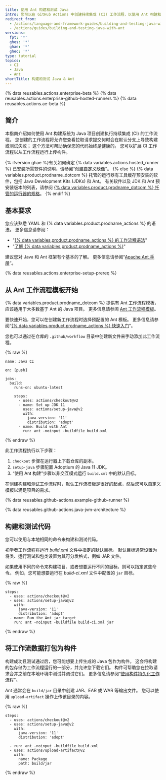 ```yaml
---
title: 使用 Ant 构建和测试 Java
intro: 您可以在 GitHub Actions 中创建持续集成 (CI) 工作流程，以使用 Ant 构建和测试 Java 项目。
redirect_from:
  - /actions/language-and-framework-guides/building-and-testing-java-with-ant
  - /actions/guides/building-and-testing-java-with-ant
versions:
  fpt: '*'
  ghes: '*'
  ghae: '*'
  ghec: '*'
type: tutorial
topics:
  - CI
  - Java
  - Ant
shortTitle: 构建和测试 Java & Ant
---
```


{% data reusables.actions.enterprise-beta %}
{% data reusables.actions.enterprise-github-hosted-runners %}
{% data reusables.actions.ae-beta %}

## 简介

本指南介绍如何使用 Ant 构建系统为 Java 项目创建执行持续集成 (CI) 的工作流程。 您创建的工作流程将允许您查看拉取请求提交何时会在默认分支上导致构建或测试失败； 这个方法可帮助确保您的代码始终是健康的。 您可以扩展 CI 工作流程以从工作流程运行上传构件。

{% ifversion ghae %}有关如何确定 {% data variables.actions.hosted_runner %} 已安装所需软件的说明，请参阅“[创建自定义映像](/actions/using-github-hosted-runners/creating-custom-images)”。
{% else %}
{% data variables.product.prodname_dotcom %} 托管的运行器有工具缓存预安装的软件，包括 Java Development Kits (JDKs) 和 Ant。 有关软件以及 JDK 和 Ant 预安装版本的列表，请参阅 [{% data variables.product.prodname_dotcom %} 托管的运行器的规格](/actions/reference/specifications-for-github-hosted-runners/#supported-software)。
{% endif %}

## 基本要求

您应该熟悉 YAML 和 {% data variables.product.prodname_actions %} 的语法。 更多信息请参阅：
- "[{% data variables.product.prodname_actions %} 的工作流程语法](/actions/automating-your-workflow-with-github-actions/workflow-syntax-for-github-actions)"
- "[了解 {% data variables.product.prodname_actions %}](/actions/learn-github-actions)"

建议您对 Java 和 Ant 框架有个基本的了解。 更多信息请参阅“[Apache Ant 手册](https://ant.apache.org/manual/)”。

{% data reusables.actions.enterprise-setup-prereq %}

## 从 Ant 工作流程模板开始

{% data variables.product.prodname_dotcom %} 提供有 Ant 工作流程模板，应该适用于大多数基于 Ant 的 Java 项目。 更多信息请参阅 [Ant 工作流程模板](https://github.com/actions/starter-workflows/blob/main/ci/ant.yml)。

要快速开始，您可以在创建新工作流程时选择预配置的 Ant 模板。 更多信息请参阅“[{% data variables.product.prodname_actions %} 快速入门](/actions/quickstart)”。

您也可以通过在仓库的 `.github/workflow` 目录中创建新文件来手动添加此工作流程。

{% raw %}
```yaml{:copy}
name: Java CI

on: [push]

jobs:
  build:
    runs-on: ubuntu-latest

    steps:
      - uses: actions/checkout@v2
      - name: Set up JDK 11
        uses: actions/setup-java@v2
        with:
          java-version: '11'
          distribution: 'adopt'
      - name: Build with Ant
        run: ant -noinput -buildfile build.xml
```
{% endraw %}

此工作流程执行以下步骤：

1. `checkout` 步骤在运行器上下载仓库的副本。
2. `setup-java` 步骤配置 Adoptium 的 Java 11 JDK。
3. “使用 Ant 构建”步骤以非交互模式运行 `build.xml` 中的默认目标。

在创建构建和测试工作流程时，默认工作流模板是很好的起点，然后您可以自定义模板以满足项目的需求。

{% data reusables.github-actions.example-github-runner %}

{% data reusables.github-actions.java-jvm-architecture %}

## 构建和测试代码

您可以使用与本地相同的命令来构建和测试代码。

初学者工作流程将运行 _build.xml_ 文件中指定的默认目标。  默认目标通常设置为将类、运行测试和包类设置为其可分发格式，例如 JAR 文件。

如果使用不同的命令来构建项目，或者想要运行不同的目标，则可以指定这些命令。 例如，您可能想要运行在 _build-ci.xml_ 文件中配置的 `jar` 目标。

{% raw %}
```yaml{:copy}
steps:
  - uses: actions/checkout@v2
  - uses: actions/setup-java@v2
    with:
      java-version: '11'
      distribution: 'adopt'
  - name: Run the Ant jar target
    run: ant -noinput -buildfile build-ci.xml jar
```
{% endraw %}

## 将工作流数据打包为构件

构建成功且测试通过后，您可能想要上传生成的 Java 包作为构件。 这会将构建的包存储为工作流程运行的一部分，并允许您下载它们。 构件可帮助您在拉取请求合并之前在本地环境中测试并调试它们。 更多信息请参阅“[使用构件持久化工作流程](/actions/automating-your-workflow-with-github-actions/persisting-workflow-data-using-artifacts)”。

Ant 通常会在 `build/jar` 目录中创建 JAR、EAR 或 WAR 等输出文件。 您可以使用 `upload-artifact` 操作上传该目录的内容。

{% raw %}
```yaml{:copy}
steps:
  - uses: actions/checkout@v2
  - uses: actions/setup-java@v2
    with:
      java-version: '11'
      distribution: 'adopt'

  - run: ant -noinput -buildfile build.xml
  - uses: actions/upload-artifact@v2
    with:
      name: Package
      path: build/jar
```
{% endraw %}
